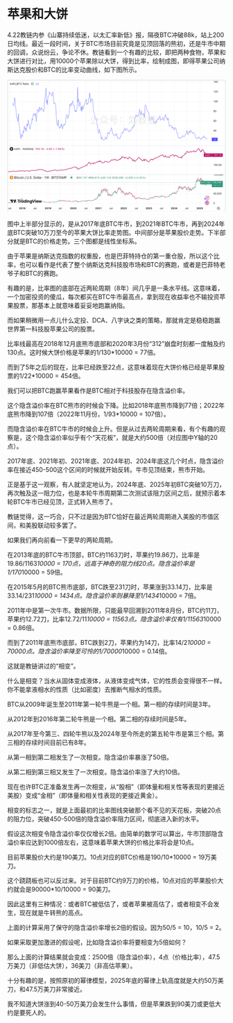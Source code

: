 # 苹果和大饼

4.22教链内参《山寨持续低迷，以太汇率新低》报，隔夜BTC冲破88k，站上200日均线。最近一段时间，关于BTC市场目前究竟是见顶回落的熊初，还是牛市中期的回调，众说纷云，争论不休。教链看到一个有趣的比较，即把两种食物，苹果和大饼进行对比，用10000个苹果除以大饼，得到比率，绘制成图，即得苹果公司纳斯达克股价和BTC的比率变动曲线，如下图所示。

![](2025-04-22-A01.png)

图中上半部分显示的，是从2017年底BTC牛市，到2021年BTC牛市，再到2024年底BTC突破10万刀至今的苹果大饼比率走势图。中间部分是苹果股价走势。下半部分就是BTC的价格走势。三个图都是线性坐标系。

由于苹果是纳斯达克指数的权重股，也是巴菲特持仓的第一重仓股，所以这个比率，也可以看作是代表了整个纳斯达克科技股市场和BTC的赛跑，或者是巴菲特老爷子和BTC的赛跑。

有趣的是，比率图的底部在近两轮周期（8年）间几乎是一条水平线。这意味着，一个加密投资的傻瓜，每次都买在BTC牛市最高点，拿到现在收益率也不输投资苹果股票，那基本上就意味着妥妥地跑赢纳指。

而如果稍微用一点儿什么定投、DCA、八字诀之类的策略，那就肯定是稳稳跑赢世界第一科技股苹果公司的股票。

比率线最高在2018年12月底熊市底部和2020年3月份“312”崩盘时刻都一度触及约130点。这时候大饼价格是苹果的1/130*10000 = 77倍。

而到了5年之后的现在，比率已经跌至22点，这意味着现在大饼价格已经是苹果股票的1/22*10000 = 454倍。

我们可以把BTC跑赢苹果看作是BTC相对于科技股存在隐含溢价率。

这个隐含溢价率在BTC熊市的时候会下降。比如2018年底熊市降到77倍；2022年底熊市降到107倍（2022年11月份，1/93*10000 = 107倍）。

而隐含溢价率在BTC牛市的时候会上升。但是从过去两轮周期来看，有个有趣的观察是，这个隐含溢价率似乎有个“天花板”，就是大约500倍（对应图中Y轴的20点）。

2017年底、2021年初、2021年底、2024年初、2024年底这几个时点，隐含溢价率在接近450-500这个区间的时候就开始反转。牛市见顶结束，熊市开始。

正是基于这一观察，有人就坚定地认为，2024年底、2025年初BTC突破10万刀，再次触及这一阻力位，也是本轮牛市周期第二次测试该阻力区间之后，就预示着本轮BTC牛市已经见顶，正式转入熊市了。

教链觉得，这一巧合，只不过是因为BTC恰好在最近两轮周期进入美股的市值区间，和美股联动较多罢了。

如果我们再向前看一下更早的两轮周期。

在2013年底的BTC牛市顶部，BTC约1163刀时，苹果约19.86刀，比率是19.86/1163*10000 = 170点，远高于神奇的阻力线20点。隐含溢价率是1/170*10000 = 59倍。

在2015年5月的BTC熊市底部，BTC跌至231刀时，苹果涨到33.14刀，比率是33.14/231*10000 = 1434点。隐含溢价率则暴降至1/1434*10000 = 7倍。

2011年中是第一次牛市。数据所限，只能最早回溯到2011年8月份，BTC约11刀，苹果约12.72刀，比率12.72/11*10000 = 11563点。隐含溢价率仅有1/11563*10000 = 0.86倍。

而到了2011年底熊市底部，BTC跌到2刀，苹果约为14刀，比率14/2*10000 = 70000点。隐含溢价率降至可怜的1/70000*10000 = 0.14倍。

这就是教链讲过的“相变”。

什么是相变？当水从固体变成液体，从液体变成气体，它的性质会变得很不一样。你不能拿液相水的性质（比如密度）去推断气相水的性质。

BTC从2009年诞生至2011年第一轮牛熊是一个相。第一相的存续时间是3年。

从2012年到2016年第二轮牛熊是一个相。第二相的存续时间是5年。

从2017年至今第三、四轮牛熊以及2024年至今所走的第五轮牛市是第三个相。第三相的存续时间目前已有8年。

从第一相到第二相发生了一次相变。隐含溢价率暴涨了50倍。

从第二相到第三相又发生了一次相变。隐含溢价率涨了大约10倍。

现在也许BTC正准备发生再一次相变，从“股相”（即体量和相关性等表现的更接近美股）变成“金相”（即体量和相关性表现的更接近黄金）。

相变的标志之一，就是上面最初的比率图线突破那个看不见的天花板，突破20点的阻力位，突破450-500倍的隐含溢价率阻力区间，彻底进入新的水平。

假设这次相变令隐含溢价率仅仅增长2倍。由简单的数学可以算出，牛市顶部隐含溢价率应达到1000倍左右，这意味着苹果大饼的价格比率将会是10点。

目前苹果股价大约是190美刀。10点对应的BTC价格是190/10*10000 = 19万美刀。

这个跷跷板也可以反过来。对于目前BTC约9万刀的价格，10点对应的苹果股价大约就会是90000*10/10000 = 90美刀。

因此这里有三种情况：或者BTC被低估了，或者苹果被高估了，或者相变不会发生，现在就是牛转熊的高点。

上面的计算采用了保守的隐含溢价率增长2倍的假设。因为50/5 = 10，10/5 = 2。

如果采取更加激进的假设呢，比如隐含溢价率将要相变为5倍如何？

那么上面的计算结果就会变成：2500倍（隐含溢价率），4点（价格比率），47.5万美刀（非低估大饼），36美刀（非高估苹果）。

十分有趣的是，按照原初的幂律模型，2025年底的幂律上轨高度就是大约50万美刀，和47.5万美刀非常接近。

我不知道大饼涨到40-50万美刀会发生什么事情，但是苹果跌到90美刀或更低大约是要死人的。
